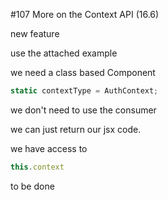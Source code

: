 #107 More on the Context API (16.6)

 new feature

use the attached example

we need a class based Component

```js
static contextType = AuthContext;
```

we don't need to use the consumer

we can just return our jsx code.

we have access to

```js
this.context
```

to be done
